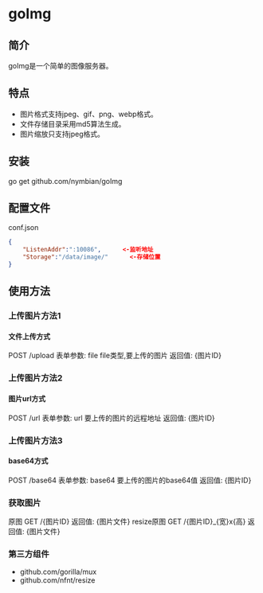 # goImg

## 简介
goImg是一个简单的图像服务器。
## 特点
* 图片格式支持jpeg、gif、png、webp格式。
* 文件存储目录采用md5算法生成。
* 图片缩放只支持jpeg格式。
## 安装
go get  github.com/nymbian/goImg
## 配置文件
conf.json
```JSON
{
	"ListenAddr":":10086",      <-监听地址
	"Storage":"/data/image/"      <-存储位置
}
```

## 使用方法
### 上传图片方法1
#### 文件上传方式
POST /upload
表单参数:
file file类型,要上传的图片
返回值:
{图片ID}

### 上传图片方法2
#### 图片url方式
POST /url
表单参数:
url 要上传的图片的远程地址
返回值:
{图片ID}

### 上传图片方法3
#### base64方式 
POST /base64
表单参数:
base64 要上传的图片的base64值
返回值:
{图片ID}

### 获取图片
原图
GET /{图片ID}
返回值:
{图片文件}
resize原图
GET /{图片ID}_{宽}x{高}
返回值:
{图片文件}

### 第三方组件
* github.com/gorilla/mux
* github.com/nfnt/resize
